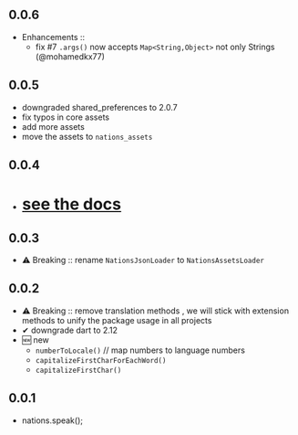## 0.0.6

- Enhancements ::
  - fix #7 `.args()` now accepts `Map<String,Object>` not only Strings (@mohamedkx77)

## 0.0.5

- downgraded shared_preferences to 2.0.7
- fix typos in core assets
- add more assets
- move the assets to `nations_assets`

## 0.0.4

- # [see the docs](https://flutterqueen.github.io/website/)

## 0.0.3

- ⚠ Breaking :: rename `NationsJsonLoader` to `NationsAssetsLoader`

## 0.0.2

- ⚠ Breaking :: remove translation methods , we will stick with extension methods to unify the package usage in all projects
- ✔ downgrade dart to 2.12
- 🆕 new
  - `numberToLocale()` // map numbers to language numbers
  - `capitalizeFirstCharForEachWord()`
  - `capitalizeFirstChar()`

## 0.0.1

- nations.speak();
